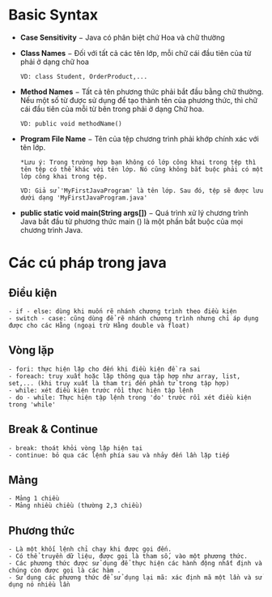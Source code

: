 # Basic Syntax

  - **Case Sensitivity** − Java có phân biệt chứ Hoa và chữ thường

  - **Class Names** − Đối với tất cả các tên lớp, mỗi chữ cái đầu tiên của từ phải ở dạng chữ hoa

        VD: class Student, OrderProduct,...

  - **Method Names** − Tất cả tên phương thức phải bắt đầu bằng chữ thường. Nếu một số từ được sử dụng để tạo thành tên của phương thức, thì chữ cái đầu tiên của mỗi từ bên trong phải ở dạng Chữ hoa.

        VD: public void methodName()

  - **Program File Name** − Tên của tệp chương trình phải khớp chính xác với tên lớp.

        *Lưu ý: Trong trường hợp bạn không có lớp công khai trong tệp thì tên tệp có thể khác với tên lớp. Nó cũng không bắt buộc phải có một lớp công khai trong tệp.

        VD: Giả sử 'MyFirstJavaProgram' là tên lớp. Sau đó, tệp sẽ được lưu dưới dạng 'MyFirstJavaProgram.java'

  - **public static void main(String args[])** − Quá trình xử lý chương trình Java bắt đầu từ phương thức main () là một phần bắt buộc của mọi chương trình Java.

# Các cú pháp trong java

## Điều kiện

    - if - else: dùng khi muốn rẽ nhánh chương trình theo điều kiện
    - switch - case: cũng dùng để rẽ nhánh chương trình nhưng chỉ áp dụng được cho các Hằng (ngoại trừ Hằng double và float)

## Vòng lặp

    - fori: thực hiện lặp cho đến khi điều kiện đề ra sai
    - foreach: truy xuất hoặc lặp thông qua tập hợp như array, list, set,... (khi truy xuất là tham trị đến phần tử trong tập hợp)
    - while: xét điều kiện trước rồi thực hiện tập lệnh
    - do - while: Thực hiện tập lệnh trong 'do' trước rồi xét điều kiện trong 'while'

## Break & Continue

    - break: thoát khỏi vòng lặp hiện tại
    - continue: bỏ qua các lệnh phía sau và nhảy đến lần lặp tiếp

## Mảng

    - Mảng 1 chiều 
    - Mảng nhiều chiều (thường 2,3 chiều)

## Phương thức

    - Là một khối lệnh chỉ chạy khi được gọi đến.
    - Có thể truyền dữ liệu, được gọi là tham số, vào một phương thức.
    - Các phương thức được sử dụng để thực hiện các hành động nhất định và chúng còn được gọi là các hàm .
    - Sử dụng các phương thức để sử dụng lại mã: xác định mã một lần và sử dụng nó nhiều lần